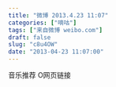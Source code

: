 ```yaml
---
title: "微博 2013.4.23 11:07"
categories: ["嘀咕"]
tags: ["来自微博 weibo.com"]
draft: false
slug: "c8u4OW"
date: "2013-04-23 11:07:00"
---
```


<p>音乐推荐 O网页链接 ​​​​</p>
